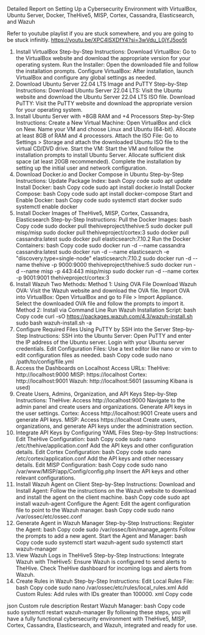 Detailed Report on Setting Up a Cybersecurity Environment with VirtualBox, Ubuntu Server, Docker, TheHive5, MISP, Cortex, Cassandra, Elasticsearch, and Wazuh

Refer to youtube playlist if you are stuck somewhere, and you are going to be stuck infinitly.
https://youtu.be/XPC4lSXDfY4?si=3wVdu_L0jYJ5oo5t

1. Install VirtualBox
Step-by-Step Instructions:
Download VirtualBox: Go to the VirtualBox website and download the appropriate version for your operating system.
Run the Installer: Open the downloaded file and follow the installation prompts.
Configure VirtualBox: After installation, launch VirtualBox and configure any global settings as needed.
2. Download Ubuntu Server 22.04 LTS Image and PuTTY
Step-by-Step Instructions:
Download Ubuntu Server 22.04 LTS:
Visit the Ubuntu website and download the Ubuntu Server 22.04 LTS ISO file.
Download PuTTY:
Visit the PuTTY website and download the appropriate version for your operating system.
3. Install Ubuntu Server with +8GB RAM and +4 Processors
Step-by-Step Instructions:
Create a New Virtual Machine:
Open VirtualBox and click on New.
Name your VM and choose Linux and Ubuntu (64-bit).
Allocate at least 8GB of RAM and 4 processors.
Attach the ISO File:
Go to Settings > Storage and attach the downloaded Ubuntu ISO file to the virtual CD/DVD drive.
Start the VM:
Start the VM and follow the installation prompts to install Ubuntu Server.
Allocate sufficient disk space (at least 20GB recommended).
Complete the installation by setting up the initial user and network configuration.
4. Download Docker.io and Docker Compose in Ubuntu
Step-by-Step Instructions:
Update Package Index:
bash
Copy code
sudo apt update
Install Docker:
bash
Copy code
sudo apt install docker.io
Install Docker Compose:
bash
Copy code
sudo apt install docker-compose
Start and Enable Docker:
bash
Copy code
sudo systemctl start docker
sudo systemctl enable docker
5. Install Docker Images of TheHive5, MISP, Cortex, Cassandra, Elasticsearch
Step-by-Step Instructions:
Pull the Docker Images:
bash
Copy code
sudo docker pull thehiveproject/thehive:5
sudo docker pull misp/misp
sudo docker pull thehiveproject/cortex:3
sudo docker pull cassandra:latest
sudo docker pull elasticsearch:7.10.2
Run the Docker Containers:
bash
Copy code
sudo docker run -d --name cassandra cassandra:latest
sudo docker run -d --name elasticsearch -e "discovery.type=single-node" elasticsearch:7.10.2
sudo docker run -d --name thehive -p 9000:9000 thehiveproject/thehive:5
sudo docker run -d --name misp -p 443:443 misp/misp
sudo docker run -d --name cortex -p 9001:9001 thehiveproject/cortex:3
6. Install Wazuh
Two Methods:
Method 1: Using OVA File
Download Wazuh OVA:
Visit the Wazuh website and download the OVA file.
Import OVA into VirtualBox:
Open VirtualBox and go to File > Import Appliance.
Select the downloaded OVA file and follow the prompts to import it.
Method 2: Install via Command Line
Run Wazuh Installation Script:
bash
Copy code
curl -sO https://packages.wazuh.com/4.3/wazuh-install.sh
sudo bash wazuh-install.sh -a
7. Configure Required Files Using PuTTY by SSH into the Server
Step-by-Step Instructions:
SSH into the Ubuntu Server:
Open PuTTY and enter the IP address of the Ubuntu server.
Login with your Ubuntu server credentials.
Edit Configuration Files:
Use a text editor like nano or vim to edit configuration files as needed.
bash
Copy code
sudo nano /path/to/config/file.yml
8. Access the Dashboards on Localhost
Access URLs:
TheHive: http://localhost:9000
MISP: https://localhost
Cortex: http://localhost:9001
Wazuh: http://localhost:5601 (assuming Kibana is used)
9. Create Users, Admins, Organization, and API Keys
Step-by-Step Instructions:
TheHive:
Access http://localhost:9000
Navigate to the admin panel and create users and organizations.
Generate API keys in the user settings.
Cortex:
Access http://localhost:9001
Create users and generate API keys.
MISP:
Access https://localhost
Create users, organizations, and generate API keys under the administration section.
10. Integrate API Keys by Configuring YAML Files
Step-by-Step Instructions:
Edit TheHive Configuration:
bash
Copy code
sudo nano /etc/thehive/application.conf
Add the API keys and other configuration details.
Edit Cortex Configuration:
bash
Copy code
sudo nano /etc/cortex/application.conf
Add the API keys and other necessary details.
Edit MISP Configuration:
bash
Copy code
sudo nano /var/www/MISP/app/Config/config.php
Insert the API keys and other relevant configurations.
11. Install Wazuh Agent on Client
Step-by-Step Instructions:
Download and Install Agent:
Follow the instructions on the Wazuh website to download and install the agent on the client machine.
bash
Copy code
sudo apt install wazuh-agent
Configure the Agent:
Edit the agent configuration file to point to the Wazuh manager.
bash
Copy code
sudo nano /var/ossec/etc/ossec.conf
12. Generate Agent in Wazuh Manager
Step-by-Step Instructions:
Register the Agent:
bash
Copy code
sudo /var/ossec/bin/manage_agents
Follow the prompts to add a new agent.
Start the Agent and Manager:
bash
Copy code
sudo systemctl start wazuh-agent
sudo systemctl start wazuh-manager
13. View Wazuh Logs in TheHive5
Step-by-Step Instructions:
Integrate Wazuh with TheHive5:
Ensure Wazuh is configured to send alerts to TheHive.
Check TheHive dashboard for incoming logs and alerts from Wazuh.
14. Create Rules in Wazuh
Step-by-Step Instructions:
Edit Local Rules File:
bash
Copy code
sudo nano /var/ossec/etc/rules/local_rules.xml
Add Custom Rules:
Add rules with IDs greater than 100000.
xml
Copy code
<group name="custom_rules">
  <rule id="100001" level="3">
    <decoded_as>json</decoded_as>
    <description>Custom rule description</description>
    <options>
      <!-- Define rule options here -->
    </options>
  </rule>
</group>
Restart Wazuh Manager:
bash
Copy code
sudo systemctl restart wazuh-manager
By following these steps, you will have a fully functional cybersecurity environment with TheHive5, MISP, Cortex, Cassandra, Elasticsearch, and Wazuh, integrated and ready for use.

